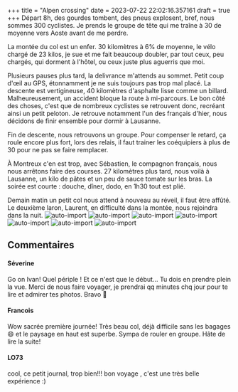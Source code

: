 +++
title = "Alpen crossing"
date = 2023-07-22 22:02:16.357161
draft = true
+++
Départ 8h, des gourdes tombent, des pneus explosent, bref, nous sommes 300 cyclistes.
Je prends le groupe de tête qui me traîne à 30 de moyenne vers Aoste avant de me perdre.

La montée du col est un enfer. 30 kilomètres à 6% de moyenne, le vélo chargé de 23 kilos, je sue et me fait beaucoup doubler, par tout ceux, peu chargés, qui dorment à l'hôtel, ou ceux juste plus aguerris que moi.

Plusieurs pauses plus tard, la delivrance m'attends au sommet. Petit coup d'œil au GPS, étonnamment je ne suis toujours pas trop mal placé. La descente est vertigineuse, 40 kilomètres d'asphalte lisse comme un billard. Malheureusement, un accident bloque la route à mi-parcours. Le bon côté des choses, c'est que de nombreux cyclistes se retrouvent donc, recréant ainsi un petit peloton. Je retrouve notamment l'un des français d'hier, nous décidons de finir ensemble pour dormir à Lausanne.

Fin de descente, nous retrouvons un groupe. Pour compenser le retard, ça roule encore plus fort, lors des relais, il faut trainer les coéquipiers à plus de 30 pour ne pas se faire remplacer.

À Montreux c'en est trop, avec Sébastien, le compagnon français, nous nous arrêtons faire des courses. 27 kilomètres plus tard, nous voilà à Lausanne, un kilo de pâtes et un peu de sauce tomate sur les bras. La soirée est courte : douche, dîner, dodo, en 1h30 tout est plié.

Demain matin un petit col nous attend à nouveau au réveil, il faut être affûté. Le deuxième laron, Laurent, en difficulté dans la montée, nous rejoindra dans la nuit.
![auto-import](https://thumbsnap.com/i/1mqH6k7E.jpg)
![auto-import](https://thumbsnap.com/i/R8yZgJWd.jpg)
![auto-import](https://thumbsnap.com/i/3pmwmacV.jpg)
![auto-import](https://thumbsnap.com/i/CJ8U5os6.jpg)
![auto-import](https://thumbsnap.com/i/hWNxe1rX.jpg)
![auto-import](https://thumbsnap.com/i/RCuvWvhz.jpg)
![auto-import](https://thumbsnap.com/i/M9MVAMyM.jpg)
## Commentaires
#### Séverine
Go on Ivan!
Quel périple ! Et ce n'est que le début... Tu dois en prendre plein la vue. Merci de nous faire voyager, je prendrai qq minutes chq jour pour te lire et admirer tes photos. Bravo 👏
#### Francois
Wow sacrée première journée!
Très beau col, déjà difficile sans les bagages 😄 et le paysage en haut est superbe.
Sympa de rouler en groupe.
Hâte de lire la suite!
#### LO73
cool, ce petit journal, trop bien!!! bon voyage , c'est une très belle expérience :)
